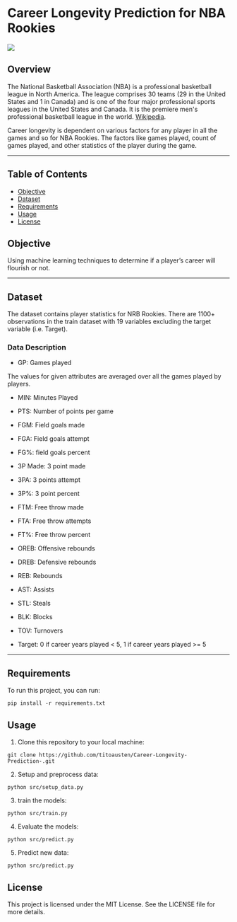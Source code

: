 # Career Longevity Prediction for NBA Rookies

<img src="https://github.com/titoausten/Career-Longevity-Prediction-/blob/main/nba_rookie.png" />

## Overview

<p>

The National Basketball Association (NBA) is a professional basketball league in North America. The league comprises 30 teams (29 in the United States and 1 in Canada) and is one of the four major professional sports leagues in the United States and Canada. It is the premiere men's professional basketball league in the world. [Wikipedia](https://en.m.wikipedia.org/wiki/National_Basketball_Association).

</p>

<p>

Career longevity is dependent on various factors for any player in all the games and so for NBA Rookies. The factors like games played, count of games played, and other statistics of the player during the game.

</p>

<hr>

## Table of Contents
- [Objective](#objective)
- [Dataset](#dataset)
- [Requirements](#requirements)
- [Usage](#usage)
- [License](#license)

## Objective

 <p>

Using machine learning techniques to determine if a player’s career will flourish or not.

</p>

<hr>

## Dataset

<p>

The dataset contains player statistics for NRB Rookies. There are 1100+ observations in the train dataset with 19 variables excluding the target variable (i.e. Target).

</p>

### Data Description

<p>

* GP: Games played

The values for given attributes are averaged over all the games played by players.

* MIN:  Minutes Played

* PTS: Number of points per game

* FGM: Field goals made

* FGA: Field goals attempt

* FG%: field goals percent

* 3P Made: 3 point made

* 3PA: 3 points attempt

* 3P%: 3 point percent

* FTM: Free throw made

* FTA: Free throw attempts

* FT%: Free throw percent

* OREB: Offensive rebounds

* DREB: Defensive rebounds

* REB: Rebounds

* AST: Assists

* STL: Steals

* BLK: Blocks

* TOV: Turnovers

* Target: 0 if career years played < 5, 1 if career years played >= 5

</p>
<hr>

## Requirements

To run this project, you can run:
```
pip install -r requirements.txt

```

## Usage
1. Clone this repository to your local machine:
```
git clone https://github.com/titoausten/Career-Longevity-Prediction-.git
```

2. Setup and preprocess data:
```
python src/setup_data.py
```

3. train the models:
```
python src/train.py
```

4. Evaluate the models:
```
python src/predict.py
```

5. Predict new data:
```
python src/predict.py
```

## License
This project is licensed under the MIT License. See the LICENSE file for more details.
